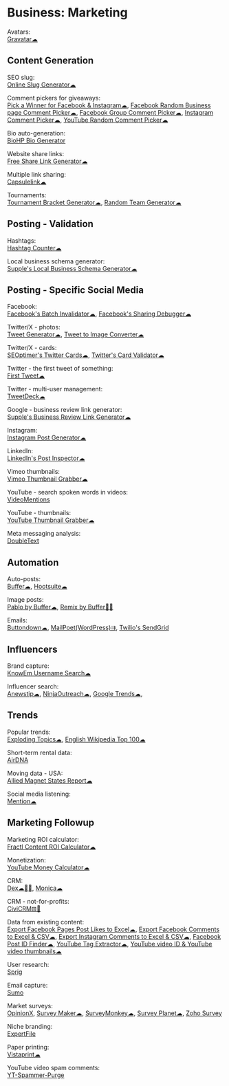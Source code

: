 # Business: Marketing

Avatars:  
[Gravatar☁](https://en.gravatar.com/)

## Content Generation

SEO slug:  
[Online Slug Generator☁](https://commentpicker.com/slugify.php)

Comment pickers for giveaways:  
[Pick a Winner for Facebook & Instagram☁](https://commentpicker.com/facebook-instagram.php),
[Facebook Random Business page Comment Picker☁](https://commentpicker.com/facebook-business.php),
[Facebook Group Comment Picker☁](https://commentpicker.com/facebook-groups.php),
[Instagram Comment Picker☁](https://commentpicker.com/business-instagram.php),
[YouTube Random Comment Picker☁](https://commentpicker.com/youtube.php)

Bio auto-generation:  
[BioHP Bio Generator](https://tools.highperformr.ai/bio-generator)

Website share links:  
[Free Share Link Generator☁](https://www.websiteplanet.com/webtools/sharelink/)

Multiple link sharing:  
[Capsulelink☁](https://capsulelink.com/)

Tournaments:  
[Tournament Bracket Generator☁](https://commentpicker.com/tournament-bracket-generator.php),
[Random Team Generator☁](https://commentpicker.com/team-generator.php)

## Posting - Validation

Hashtags:  
[Hashtag Counter☁](https://commentpicker.com/hashtag-counter.php)

Local business schema generator:  
[Supple's Local Business Schema Generator☁](https://supple.com.au/tools/local-business-schema-generator/)

## Posting - Specific Social Media

Facebook:  
[Facebook's Batch Invalidator☁](https://developers.facebook.com/tools/debug/sharing/batch/),
[Facebook's Sharing Debugger☁](https://developers.facebook.com/tools/debug)

Twitter/X - photos:  
[Tweet Generator☁](https://10015.io/tools/tweet-generator),
[Tweet to Image Converter☁](https://10015.io/tools/tweet-to-image-converter)

Twitter/X - cards:  
[SEOptimer's Twitter Cards☁](https://www.seoptimer.com/twitter-card-validator),
[Twitter's Card Validator☁](https://cards-dev.twitter.com/validator)

Twitter - the first tweet of something:  
[First Tweet☁](http://ctrlq.org/first/)

Twitter - multi-user management:  
[TweetDeck☁](https://tweetdeck.twitter.com/)

Google - business review link generator:  
[Supple's Business Review Link Generator☁](https://supple.com.au/tools/google-review-link-generator/)

Instagram:  
[Instagram Post Generator☁](https://10015.io/tools/instagram-post-generator)

LinkedIn:  
[LinkedIn's Post Inspector☁](https://www.linkedin.com/post-inspector/)

Vimeo thumbnails:  
[Vimeo Thumbnail Grabber☁](https://10015.io/tools/vimeo-thumbnail-grabber)

YouTube - search spoken words in videos:  
[VideoMentions](https://videomentions.com/search)

YouTube - thumbnails:  
[YouTube Thumbnail Grabber☁](https://10015.io/tools/youtube-thumbnail-grabber)

Meta messaging analysis:  
[DoubleText](https://app.doubletext.me/)

## Automation

Auto-posts:  
[Buffer☁](https://buffer.com/),
[Hootsuite☁](https://hootsuite.com/)

Image posts:  
[Pablo by Buffer☁](https://pablo.buffer.com/),
[Remix by Buffer🍎🤖](https://buffer.com/remix)

Emails:  
[Buttondown☁](https://buttondown.email/),
[MailPoet(WordPress)⇉](https://www.mailpoet.com/),
[Twilio's SendGrid](https://sendgrid.com/)

## Influencers

Brand capture:  
[KnowEm Username Search☁](https://knowem.com/)

Influencer search:  
[Anewstip☁](https://anewstip.com/),
[NinjaOutreach☁](https://ninjaoutreach.com/),
[Google Trends☁](https://trends.google.com/),

## Trends

Popular trends:  
[Exploding Topics☁](https://explodingtopics.com/),
[English Wikipedia Top 100☁](https://top.hatnote.com/)

Short-term rental data:  
[AirDNA](https://www.airdna.co/)

Moving data - USA:  
[Allied Magnet States Report☁](https://www.allied.com/migration-map)

Social media listening:  
[Mention☁](https://mention.com/)

## Marketing Followup

Marketing ROI calculator:  
[Fractl Content ROI Calculator☁](http://frac.tl/content-roi-calc/)

Monetization:  
[YouTube Money Calculator☁](https://commentpicker.com/youtube-money-calculator.php)

CRM:  
[Dex☁🍎🤖](https://getdex.com/),
[Monica☁](https://github.com/monicahq/monica)

CRM - not-for-profits:  
[CiviCRM⊞🐧](https://civicrm.org/)

Data from existing content:  
[Export Facebook Pages Post Likes to Excel☁](https://commentpicker.com/export-likes-facebook.php),
[Export Facebook Comments to Excel & CSV☁](https://commentpicker.com/export-comments-facebook.php),
[Export Instagram Comments to Excel & CSV☁](https://commentpicker.com/export-comments-instagram.php),
[Facebook Post ID Finder☁](https://commentpicker.com/facebook-post-id-finder.php),
[YouTube Tag Extractor☁](https://commentpicker.com/youtube-tag-extractor.php),
[YouTube video ID & YouTube video thumbnails☁](https://commentpicker.com/youtube-video-id.php)

User research:  
[Sprig](https://sprig.com/)

Email capture:  
[Sumo](https://sumo.com/)

Market surveys:  
[OpinionX](https://www.opinionx.co/),
[Survey Maker☁](https://www.survey-maker.com/),
[SurveyMonkey☁](https://www.surveymonkey.com/),
[Survey Planet☁](https://surveyplanet.com/),
[Zoho Survey](https://www.zoho.com/survey/)

Niche branding:  
[ExpertFile](https://expertfile.com/)

Paper printing:  
[Vistaprint☁](https://www.vistaprint.com/)

YouTube video spam comments:  
[YT-Spammer-Purge](https://github.com/ThioJoe/YT-Spammer-Purge)
